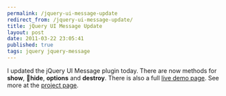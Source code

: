 ```yaml
---
permalink: /jquery-ui-message-update
redirect_from: /jquery-ui-message-update/
title: jQuery UI Message Update 
layout: post
date: 2011-03-22 23:05:41
published: true
tags: jquery jquery-message
---
```



I updated the jQuery UI Message plugin today. There are now methods for **show**, **hide**, **options** and **destroy**. There is also a full [live demo page](http://jquery-message.googlecode.com/hg/demo/demo.html). See more at the [project page](http://code.google.com/p/jquery-message/).


